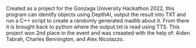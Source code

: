 Created as a project for the Gonzaga University Hackathon 2022, this program can identify objects using DepthAI, output the result into TXT and run a C++ script to create a randomly generated madlib about it. From there it is brought back to python where the output.txt is read using TTS. This project won 2nd place in the event and was creaated with the help of: Aiden Tabrah, Charles Bennington, and Alex Nicolazzo.
